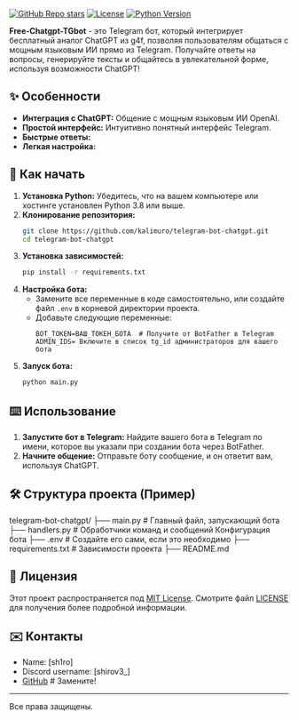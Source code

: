 [![GitHub Repo stars](https://img.shields.io/github/stars/kalimuro/telegram-bot-chatgpt?style=social)](https://github.com/ИМЯ_ПОЛЬЗОВАТЕЛЯ/telegram-bot-chatgpt)
[![License](https://img.shields.io/github/license/kalimuro/telegram-bot-chatgpt)](LICENSE)
[![Python Version](https://img.shields.io/badge/Python-3.8+-blue.svg)](https://www.python.org/)

**Free-Chatgpt-TGbot** - это Telegram бот, который интегрирует бесплатный аналог ChatGPT из g4f, позволяя пользователям общаться с мощным языковым ИИ прямо из Telegram.  Получайте ответы на вопросы, генерируйте тексты и общайтесь в увлекательной форме, используя возможности ChatGPT!

## ✨ Особенности

*   **Интеграция с ChatGPT:** Общение с мощным языковым ИИ OpenAI.
*   **Простой интерфейс:**  Интуитивно понятный интерфейс Telegram.
*   **Быстрые ответы:** 
*   **Легкая настройка:**

## 🚀 Как начать

1.  **Установка Python:**  Убедитесь, что на вашем компьютере или хостинге установлен Python 3.8 или выше.
2.  **Клонирование репозитория:**
    ```bash
    git clone https://github.com/kalimuro/telegram-bot-chatgpt.git 
    cd telegram-bot-chatgpt
    ```
3.  **Установка зависимостей:**
    ```bash
    pip install -r requirements.txt
    ```
4.  **Настройка бота:**
    *   Замените все переменные в коде самостоятельно, или создайте файл `.env` в корневой директории проекта.
    *   Добавьте следующие переменные:
        ```
        BOT_TOKEN=ВАШ_ТОКЕН_БОТА  # Получите от BotFather в Telegram
        ADMIN_IDS= Включите в список tg_id администраторов для вашего бота 
        ```
6.  **Запуск бота:**
    ```bash
    python main.py 
    ```

## ⌨️ Использование

1.  **Запустите бот в Telegram:** Найдите вашего бота в Telegram по имени, которое вы указали при создании бота через BotFather.
2.  **Начните общение:** Отправьте боту сообщение, и он ответит вам, используя ChatGPT.

## 🛠️ Структура проекта (Пример)

telegram-bot-chatgpt/ ├── main.py # Главный файл, запускающий бота ├── handlers.py # Обработчики команд и сообщений Конфигурация бота ├── .env # Создайте его сами, если это необходимо ├── requirements.txt # Зависимости проекта ├── README.md 

## 📜 Лицензия

Этот проект распространяется под [MIT License](LICENSE).  Смотрите файл [LICENSE](LICENSE) для получения более подробной информации.

## ✉️ Контакты

*   Name: [sh1ro]
*   Discord username: [shirov3_]
*   [GitHub](https://github.com/kalimuro)  # Замените!

---

Все права защищены.
